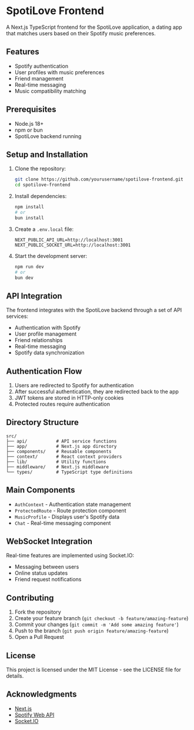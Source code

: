 # SpotiLove Frontend

A Next.js TypeScript frontend for the SpotiLove application, a dating app that matches users based on their Spotify music preferences.

## Features

- Spotify authentication
- User profiles with music preferences
- Friend management
- Real-time messaging
- Music compatibility matching

## Prerequisites

- Node.js 18+
- npm or bun
- SpotiLove backend running

## Setup and Installation

1. Clone the repository:
   ```bash
   git clone https://github.com/yourusername/spotilove-frontend.git
   cd spotilove-frontend
   ```

2. Install dependencies:
   ```bash
   npm install
   # or
   bun install
   ```

3. Create a `.env.local` file:
   ```
   NEXT_PUBLIC_API_URL=http://localhost:3001
   NEXT_PUBLIC_SOCKET_URL=http://localhost:3001
   ```

4. Start the development server:
   ```bash
   npm run dev
   # or
   bun dev
   ```

## API Integration

The frontend integrates with the SpotiLove backend through a set of API services:

- Authentication with Spotify
- User profile management
- Friend relationships
- Real-time messaging
- Spotify data synchronization

## Authentication Flow

1. Users are redirected to Spotify for authentication
2. After successful authentication, they are redirected back to the app
3. JWT tokens are stored in HTTP-only cookies
4. Protected routes require authentication

## Directory Structure

```
src/
├── api/           # API service functions
├── app/           # Next.js app directory
├── components/    # Reusable components
├── context/       # React context providers
├── lib/           # Utility functions
├── middleware/    # Next.js middleware
└── types/         # TypeScript type definitions
```

## Main Components

- `AuthContext` - Authentication state management
- `ProtectedRoute` - Route protection component
- `MusicProfile` - Displays user's Spotify data
- `Chat` - Real-time messaging component

## WebSocket Integration

Real-time features are implemented using Socket.IO:

- Messaging between users
- Online status updates
- Friend request notifications

## Contributing

1. Fork the repository
2. Create your feature branch (`git checkout -b feature/amazing-feature`)
3. Commit your changes (`git commit -m 'Add some amazing feature'`)
4. Push to the branch (`git push origin feature/amazing-feature`)
5. Open a Pull Request

## License

This project is licensed under the MIT License - see the LICENSE file for details.

## Acknowledgments

- [Next.js](https://nextjs.org/)
- [Spotify Web API](https://developer.spotify.com/documentation/web-api/)
- [Socket.IO](https://socket.io/)
